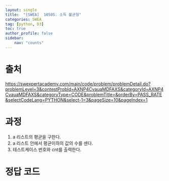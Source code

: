 ```yaml
---
layout: single
title:  "[SWEA]  10505. 소득 불균형"
categories: SWEA
tag: [python, D3]
toc: true
author_profile: false
sidebar:
    nav: "counts"
---
```


# 출처
<https://swexpertacademy.com/main/code/problem/problemDetail.do?problemLevel=3&contestProbId=AXNP4CvauaMDFAXS&categoryId=AXNP4CvauaMDFAXS&categoryType=CODE&problemTitle=&orderBy=PASS_RATE&selectCodeLang=PYTHON&select-1=3&pageSize=10&pageIndex=1>

  
  
# 과정
1. a 리스트의 평균을 구한다.
2. a 리스트 안에서 평균이하의 값의 수를 센다.
3. 테스트케이스 번호와 cnt를 출력한다. 


# 정답 코드
<script src="https://gist.github.com/kghees/84ee307d229c045c57b911a9cde211cd.js"></script>
  
    
